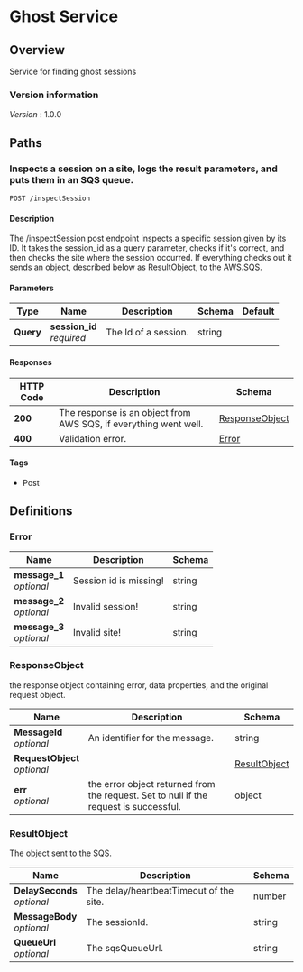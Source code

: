 # Ghost Service


<a name="overview"></a>
## Overview
Service for finding ghost sessions


### Version information
*Version* : 1.0.0




<a name="paths"></a>
## Paths

<a name="inspectsession-post"></a>
### Inspects a session on a site, logs the result parameters, and puts them in an SQS queue.
```
POST /inspectSession
```


#### Description
The /inspectSession post endpoint inspects a specific session given by its ID. It takes the session_id as a query parameter, checks if it's correct, and then checks the site where the session occurred. If everything checks out it sends an object, described below as ResultObject, to the AWS.SQS.


#### Parameters

|Type|Name|Description|Schema|Default|
|---|---|---|---|---|
|**Query**|**session_id**  <br>*required*|The Id of a session.|string||


#### Responses

|HTTP Code|Description|Schema|
|---|---|---|
|**200**|The response is an object from AWS SQS, if everything went well.|[ResponseObject](#responseobject)|
|**400**|Validation error.|[Error](#error)|


#### Tags

* Post




<a name="definitions"></a>
## Definitions

<a name="error"></a>
### Error

|Name|Description|Schema|
|---|---|---|
|**message_1**  <br>*optional*|Session id is missing!|string|
|**message_2**  <br>*optional*|Invalid session!|string|
|**message_3**  <br>*optional*|Invalid site!|string|


<a name="responseobject"></a>
### ResponseObject
the response object containing error, data properties, and the original request object.


|Name|Description|Schema|
|---|---|---|
|**MessageId**  <br>*optional*|An identifier for the message.|string|
|**RequestObject**  <br>*optional*||[ResultObject](#resultobject)|
|**err**  <br>*optional*|the error object returned from the request. Set to null if the request is successful.|object|


<a name="resultobject"></a>
### ResultObject
The object sent to the SQS.


|Name|Description|Schema|
|---|---|---|
|**DelaySeconds**  <br>*optional*|The delay/heartbeatTimeout of the site.|number|
|**MessageBody**  <br>*optional*|The sessionId.|string|
|**QueueUrl**  <br>*optional*|The sqsQueueUrl.|string|
